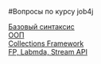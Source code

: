 #Вопросы по курсу job4j
<div id="1">
    <a href="https://darmandi.github.io/Java_intern/001.html">Базовый синтаксис</a>
</div>
<div id="2">
    <a href="https://darmandi.github.io/Java_intern/002.html">ООП</a>
</div>
<div id="3">
    <a href="https://darmandi.github.io/Java_intern/003.html">Collections Framework</a>
</div>
<div id="4">
    <a href="https://darmandi.github.io/Java_intern/003.html">FP, Labmda, Stream API</a>
</div>
